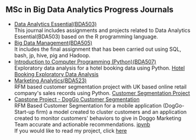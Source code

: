 ## MSc in Big Data Analytics Progress Journals
- [Data Analytics Essential(BDA503)](https://pjournal.github.io/mef04-baykano/)<br />
This journal includes assignments and projects related to Data Analytics Essential(BDA503) based on the R programming language.
- [Big Data Management(BDA505)](BigDataFinal_OzanBarisBaykan.html)<br />
It includes the final assignment that has been carried out using SQL, bash, jp, hive, pig and Hadoop.
- [Introduction to Computer Programming (Python)(BDA507)](HotelBookingExploratoryDataAnalysis.html)<br />
Exploratory data analysis for a hotel booking data using Python.
[Hotel Booking Exploratory Data Analysis](HotelBookingExploratoryDataAnalysis.html)
- [Marketing Analytics(BDA523)](Project_Marketing_Analytics.html)<br />
RFM based customer segmentation project with UK based online retail company's sales records using Python.
[Customer Segmentation Project](Project_Marketing_Analytics.html)
- [Capstone Project - DogGo Customer Segmentation](DogGoCustomerSegmentation.html)<br />
RFM Based Customer Segmentation for a mobile application (DogGo- Start-up firm) a model created to cluster customers and an application created to monitor customers' behaviors to give in Doggo Marketing Team accurate and actionable recommendations.
[ipynb](DogGoCustomerSegmentation.ipynb)<br />
If you would like to read my project, click [here](BDA_Capstone_Project.pdf)
